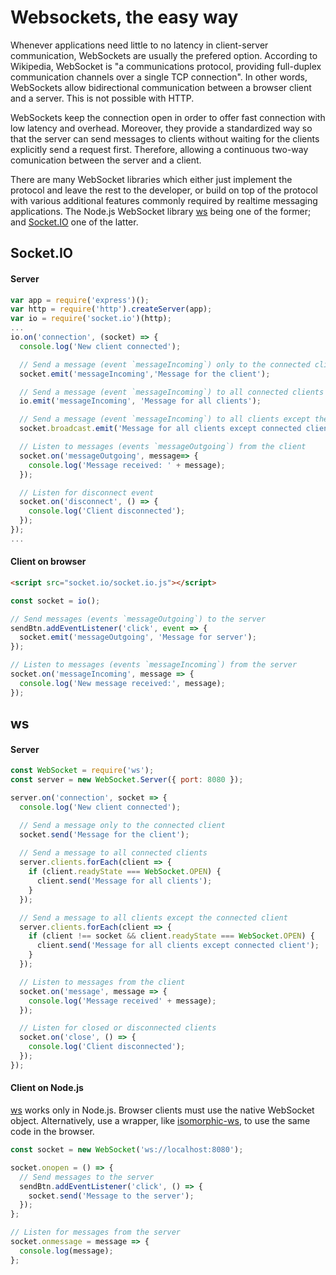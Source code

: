 # Websockets, the easy way
Whenever applications need little to no latency in client-server communication, WebSockets are usually the prefered option. According to Wikipedia, WebSocket is "a communications protocol, providing full-duplex communication channels over a single TCP connection". In other words, WebSockets allow bidirectional communication between a browser client and a server. This is not possible with HTTP.

WebSockets keep the connection open in order to offer fast connection with low latency and overhead. Moreover, they provide a standardized way so that the server can send messages to clients without waiting for the clients explicitly send a request first. Therefore, allowing a continuous two-way comunication between the server and a client.

There are many WebSocket libraries which either just implement the protocol and leave the rest to the developer, or build on top of the protocol with various additional features commonly required by realtime messaging applications. The Node.js WebSocket library [ws](https://github.com/websockets/ws) being one of the former; and [Socket.IO](https://socket.io/) one of the latter.

## Socket[]().IO

#### Server
```javascript
var app = require('express')();
var http = require('http').createServer(app);
var io = require('socket.io')(http);
...
io.on('connection', (socket) => {
  console.log('New client connected');

  // Send a message (event `messageIncoming`) only to the connected client
  socket.emit('messageIncoming','Message for the client');

  // Send a message (event `messageIncoming`) to all connected clients
  io.emit('messageIncoming', 'Message for all clients');

  // Send a message (event `messageIncoming`) to all clients except the connected client
  socket.broadcast.emit('Message for all clients except connected client');

  // Listen to messages (events `messageOutgoing`) from the client
  socket.on('messageOutgoing', message=> {
    console.log('Message received: ' + message);
  });

  // Listen for disconnect event
  socket.on('disconnect', () => {
    console.log('Client disconnected');
  });
});
...
```

#### Client on browser
```html
<script src="socket.io/socket.io.js"></script>
```
```javascript
const socket = io();

// Send messages (events `messageOutgoing`) to the server
sendBtn.addEventListener('click', event => {
  socket.emit('messageOutgoing', 'Message for server');
});

// Listen to messages (events `messageIncoming`) from the server
socket.on('messageIncoming', message => {
  console.log('New message received:', message);
});
```

## ws
#### Server
```javascript
const WebSocket = require('ws');
const server = new WebSocket.Server({ port: 8080 });

server.on('connection', socket => {
  console.log('New client connected');

  // Send a message only to the connected client
  socket.send('Message for the client');
  
  // Send a message to all connected clients
  server.clients.forEach(client => {
    if (client.readyState === WebSocket.OPEN) {
      client.send('Message for all clients');
    }
  });

  // Send a message to all clients except the connected client
  server.clients.forEach(client => {
    if (client !== socket && client.readyState === WebSocket.OPEN) {
      client.send('Message for all clients except connected client');
    }
  });

  // Listen to messages from the client
  socket.on('message', message => {
    console.log('Message received' + message);
  });

  // Listen for closed or disconnected clients
  socket.on('close', () => {
    console.log('Client disconnected');
  });
});
```

#### Client on Node.js
[ws](https://github.com/websockets/ws) works only in Node.js. Browser clients must use the native WebSocket object. Alternatively, use a wrapper, like [isomorphic-ws](https://github.com/heineiuo/isomorphic-ws), to use the same code in the browser.
```javascript
const socket = new WebSocket('ws://localhost:8080');

socket.onopen = () => {
  // Send messages to the server
  sendBtn.addEventListener('click', () => {
    socket.send('Message to the server');
  });
};

// Listen for messages from the server
socket.onmessage = message => {
  console.log(message);
};
```
